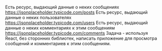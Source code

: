 Есть ресурс, выдающий данные о неких сообщениях https://jsonplaceholder.typicode.com/posts
Есть ресурс, выдающий данные о неких пользователях https://jsonplaceholder.typicode.com/users
Есть ресурс, выдающий данные о неких комментариях к этим сообщениям https://jsonplaceholder.typicode.com/comments
Задача - используя React, без сторонних библиотек, написать приложение для просмотра сообщений и комментариев к этим сообщениям.